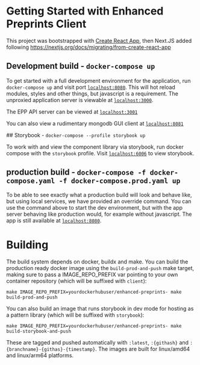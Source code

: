 # Getting Started with Enhanced Preprints Client

This project was bootstrapped with [Create React App](https://github.com/facebook/create-react-app), then Next.JS added following https://nextjs.org/docs/migrating/from-create-react-app

## Development build - `docker-compose up`

To get started with a full development environment for the application, run `docker-compose up` and visit port [`localhost:8080`](http://localhost:8080). This will hot reload modules, styles and other things, but javascript is a requirement. The unproxied application server is viewable at [`localhost:3000`](http://localhost:3000).

The EPP API server can be viewed at [`localhost:3001`](http://localhost:3001)

You can also view a rudimentary mongodb GUI client at [`localhost:8081`](http://localhost:8081)

## Storybook - `docker-compose --profile storybook up`

To work with and view the component library via storybook, run docker compose with the `storybook` profile. Visit [`localhost:6006`](http://localhost:6006) to view storybook.

## production build - `docker-compose -f docker-compose.yaml -f docker-compose.prod.yaml up`

To be able to see exactly what a production build will look and behave like, but using local services, we have provided an override command. You can use the command above to start the dev environment, but with the app server behaving like production would, for example without javascript. The app is still available at [`localhost:8080`](http://localhost:8080).

# Building

The build system depends on docker, buildx and make. You can build the production ready docker image using the `build-prod-and-push` make target, making sure to pass a IMAGE_REPO_PREFIX var pointing to your own container repository (which will be suffixed with `client`):

```
make IMAGE_REPO_PREFIX=yourdockerhubuser/enhanced-preprints- make build-prod-and-push
```

You can also build an image that runs storybook in dev mode for hosting as a pattern library (which will be suffixed with `storybook`):
```
make IMAGE_REPO_PREFIX=yourdockerhubuser/enhanced-preprints- make build-storybook-and-push
```

These are tagged and pushed automatically with `:latest`, `:{githash}` and `:{branchname}-{githas}-{timestamp}`. The images are built for linux/amd64 and linux/arm64 platforms.
